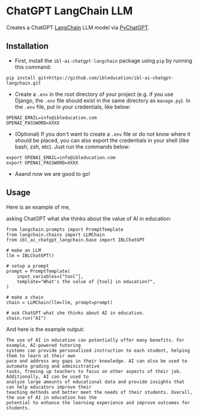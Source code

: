 # ChatGPT LangChain LLM

Creates a ChatGPT [LangChain](https://github.com/hwchase17/langchain) LLM model via [PyChatGPT](https://github.com/rawandahmad698/PyChatGPT).

## Installation
- First, install the `ibl-ai-chatgpt-langchain` package using `pip` by running this command:
```
pip install git+https://github.com/ibleducation/ibl-ai-chatgpt-langchain.git
```
- Create a `.env` in the root directory of your project (e.g. if you use Django, the `.env` file should exist in the same directory as `manage.py`). In the `.env` file, put in your credentials, like below:
```
OPENAI_EMAIL=info@ibleducation.com
OPENAI_PASSWORD=XXXX
```
- (Optional) If you don't want to create a `.env` file or do not know where it should be placed, you can also export the credentials in your shell (like bash, zsh, etc). Just run the commands below:
```
export OPENAI_EMAIL=info@ibleducation.com
export OPENAI_PASSWORD=XXXX
```
- Aaand now we are good to go!


## Usage

Here is an example of me,

asking ChatGPT what she thinks about the value of AI in education:

```
from langchain.prompts import PromptTemplate
from langchain.chains import LLMChain
from ibl_ai_chatgpt_langchain.base import IBLChatGPT

# make an LLM
llm = IBLChatGPT()

# setup a prompt
prompt = PromptTemplate(
    input_variables=["tool"],
    template="What's the value of {tool} in education?",
)

# make a chain
chain = LLMChain(llm=llm, prompt=prompt)

# ask ChatGPT what she thinks about AI in education.
chain.run("AI")
```

And here is the example output:

```
The use of AI in education can potentially offer many benefits. For example, AI-powered tutoring
systems can provide personalized instruction to each student, helping them to learn at their own
pace and address any gaps in their knowledge. AI can also be used to automate grading and administrative
tasks, freeing up teachers to focus on other aspects of their job. Additionally, AI can be used to
analyze large amounts of educational data and provide insights that can help educators improve their
teaching methods and better meet the needs of their students. Overall, the use of AI in education has the
potential to enhance the learning experience and improve outcomes for students.
```
